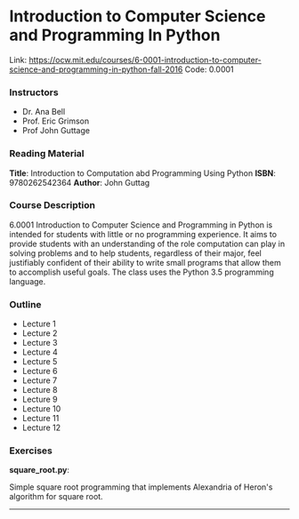 # Introduction to Computer Science and Programming In Python
Link: https://ocw.mit.edu/courses/6-0001-introduction-to-computer-science-and-programming-in-python-fall-2016
Code: 0.0001

### Instructors

- Dr. Ana Bell
- Prof. Eric Grimson
- Prof John Guttage

### Reading Material

**Title**: Introduction to Computation abd Programming Using Python
**ISBN**: 9780262542364
**Author**: John Guttag

### Course Description

6.0001 Introduction to Computer Science and Programming in Python is intended
for students with little or no programming experience. It aims to provide
students with an understanding of the role computation can play in solving
problems and to help students, regardless of their major, feel justifiably
confident of their ability to write small programs that allow them to
accomplish useful goals. The class uses the Python 3.5 programming language.

### Outline

- Lecture 1
- Lecture 2
- Lecture 3
- Lecture 4
- Lecture 5
- Lecture 6
- Lecture 7
- Lecture 8
- Lecture 9
- Lecture 10
- Lecture 11
- Lecture 12

### Exercises

**square_root.py**:

Simple square root programming that implements Alexandria of Heron's algorithm for square root.

___
